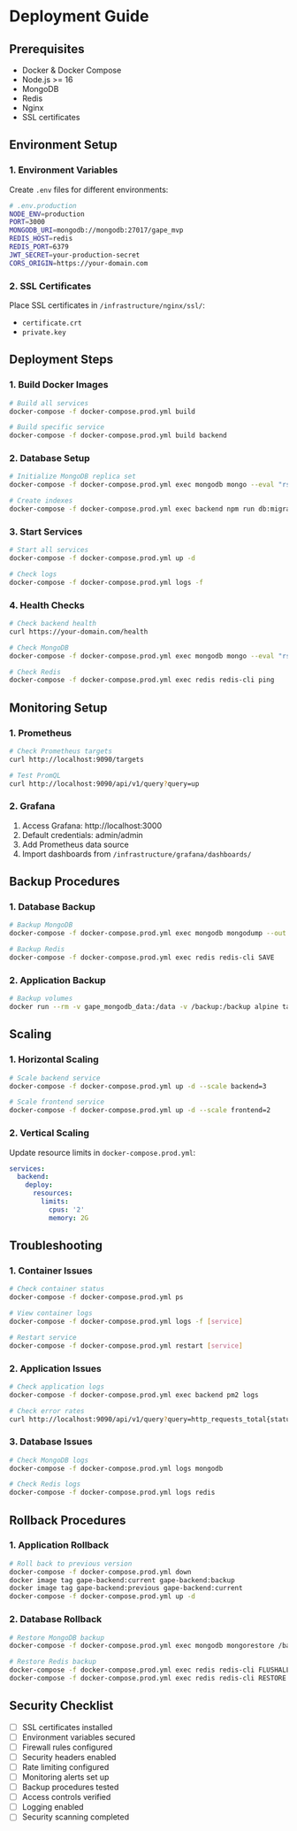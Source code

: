 # Deployment Guide

## Prerequisites

- Docker & Docker Compose
- Node.js >= 16
- MongoDB
- Redis
- Nginx
- SSL certificates

## Environment Setup

### 1. Environment Variables

Create `.env` files for different environments:

```bash
# .env.production
NODE_ENV=production
PORT=3000
MONGODB_URI=mongodb://mongodb:27017/gape_mvp
REDIS_HOST=redis
REDIS_PORT=6379
JWT_SECRET=your-production-secret
CORS_ORIGIN=https://your-domain.com
```

### 2. SSL Certificates

Place SSL certificates in `/infrastructure/nginx/ssl/`:
- `certificate.crt`
- `private.key`

## Deployment Steps

### 1. Build Docker Images

```bash
# Build all services
docker-compose -f docker-compose.prod.yml build

# Build specific service
docker-compose -f docker-compose.prod.yml build backend
```

### 2. Database Setup

```bash
# Initialize MongoDB replica set
docker-compose -f docker-compose.prod.yml exec mongodb mongo --eval "rs.initiate()"

# Create indexes
docker-compose -f docker-compose.prod.yml exec backend npm run db:migrate
```

### 3. Start Services

```bash
# Start all services
docker-compose -f docker-compose.prod.yml up -d

# Check logs
docker-compose -f docker-compose.prod.yml logs -f
```

### 4. Health Checks

```bash
# Check backend health
curl https://your-domain.com/health

# Check MongoDB
docker-compose -f docker-compose.prod.yml exec mongodb mongo --eval "rs.status()"

# Check Redis
docker-compose -f docker-compose.prod.yml exec redis redis-cli ping
```

## Monitoring Setup

### 1. Prometheus

```bash
# Check Prometheus targets
curl http://localhost:9090/targets

# Test PromQL
curl http://localhost:9090/api/v1/query?query=up
```

### 2. Grafana

1. Access Grafana: http://localhost:3000
2. Default credentials: admin/admin
3. Add Prometheus data source
4. Import dashboards from `/infrastructure/grafana/dashboards/`

## Backup Procedures

### 1. Database Backup

```bash
# Backup MongoDB
docker-compose -f docker-compose.prod.yml exec mongodb mongodump --out /backup/

# Backup Redis
docker-compose -f docker-compose.prod.yml exec redis redis-cli SAVE
```

### 2. Application Backup

```bash
# Backup volumes
docker run --rm -v gape_mongodb_data:/data -v /backup:/backup alpine tar cvf /backup/mongodb_data.tar /data
```

## Scaling

### 1. Horizontal Scaling

```bash
# Scale backend service
docker-compose -f docker-compose.prod.yml up -d --scale backend=3

# Scale frontend service
docker-compose -f docker-compose.prod.yml up -d --scale frontend=2
```

### 2. Vertical Scaling

Update resource limits in `docker-compose.prod.yml`:

```yaml
services:
  backend:
    deploy:
      resources:
        limits:
          cpus: '2'
          memory: 2G
```

## Troubleshooting

### 1. Container Issues

```bash
# Check container status
docker-compose -f docker-compose.prod.yml ps

# View container logs
docker-compose -f docker-compose.prod.yml logs -f [service]

# Restart service
docker-compose -f docker-compose.prod.yml restart [service]
```

### 2. Application Issues

```bash
# Check application logs
docker-compose -f docker-compose.prod.yml exec backend pm2 logs

# Check error rates
curl http://localhost:9090/api/v1/query?query=http_requests_total{status_code="5xx"}
```

### 3. Database Issues

```bash
# Check MongoDB logs
docker-compose -f docker-compose.prod.yml logs mongodb

# Check Redis logs
docker-compose -f docker-compose.prod.yml logs redis
```

## Rollback Procedures

### 1. Application Rollback

```bash
# Roll back to previous version
docker-compose -f docker-compose.prod.yml down
docker image tag gape-backend:current gape-backend:backup
docker image tag gape-backend:previous gape-backend:current
docker-compose -f docker-compose.prod.yml up -d
```

### 2. Database Rollback

```bash
# Restore MongoDB backup
docker-compose -f docker-compose.prod.yml exec mongodb mongorestore /backup/

# Restore Redis backup
docker-compose -f docker-compose.prod.yml exec redis redis-cli FLUSHALL
docker-compose -f docker-compose.prod.yml exec redis redis-cli RESTORE
```

## Security Checklist

- [ ] SSL certificates installed
- [ ] Environment variables secured
- [ ] Firewall rules configured
- [ ] Security headers enabled
- [ ] Rate limiting configured
- [ ] Monitoring alerts set up
- [ ] Backup procedures tested
- [ ] Access controls verified
- [ ] Logging enabled
- [ ] Security scanning completed
